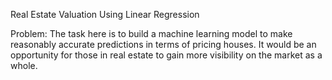 Real Estate Valuation Using Linear Regression

Problem: The task here is to build a machine learning model to make reasonably accurate predictions in terms of pricing houses. It would be an opportunity for those in real estate to gain more visibility on the market as a whole. 
